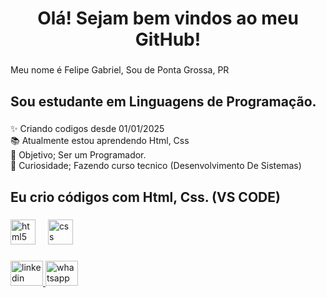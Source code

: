 <h1 align="center">Olá! Sejam bem vindos ao meu GitHub!</h1>

###

<p align="left">Meu nome é Felipe Gabriel, Sou de Ponta Grossa, PR</p>

###

<h2 align="left">Sou estudante em Linguagens de Programação.</h2>

###

<p align="left">✨ Criando codigos desde 01/01/2025<br>📚 Atualmente estou aprendendo Html, Css<br>🎯 Objetivo; Ser um Programador.<br>🎲 Curiosidade; Fazendo curso tecnico (Desenvolvimento De Sistemas)</p>

###

<h2 align="left">Eu crio códigos com Html, Css. (VS CODE)</h2>

###

<div align="left">
  <img src="https://cdn.jsdelivr.net/gh/devicons/devicon/icons/html5/html5-original.svg" height="40" alt="html5 logo"  />
  <img width="12" />
  <img src="https://cdn.jsdelivr.net/gh/devicons/devicon/icons/css3/css3-original.svg" height="40" alt="css logo"  />
</div>

###

<div align="left">
  <a href="www.linkedin.com/in/Felipe Gabriel Messias Luz" target="_blank">
    <img src="https://raw.githubusercontent.com/maurodesouza/profile-readme-generator/master/src/assets/icons/social/linkedin/default.svg" width="52" height="40" alt="linkedin logo"  />
  </a>
  <a href="https://wa.me/5542999445250" target="_blank">
    <img src="https://raw.githubusercontent.com/maurodesouza/profile-readme-generator/master/src/assets/icons/social/whatsapp/default.svg" width="52" height="40" alt="whatsapp logo"  />
  </a>
</div>

###
